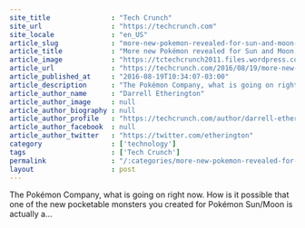 ```yaml
---
site_title               : "Tech Crunch"
site_url                 : "https://techcrunch.com"
site_locale              : "en_US"
article_slug             : "more-new-pokemon-revealed-for-sun-and-moon-and-one-is-a-pile-of-sand"
article_title            : "More new Pokémon revealed for Sun and Moon, and one is a pile of sand"
article_image            : "https://tctechcrunch2011.files.wordpress.com/2016/08/pokesand.gif?w=680&h=377&crop=1"
article_url              : "https://techcrunch.com/2016/08/19/more-new-pokemon-revealed-for-sun-and-moon-and-one-is-a-pile-of-sand/"
article_published_at     : "2016-08-19T10:34:07-03:00"
article_description      : "The Pokémon Company, what is going on right now. How is it possible that one of the new pocketable monsters you created for Pokémon Sun/Moon is actually a..."
article_author_name      : "Darrell Etherington"
article_author_image     : null
article_author_biography : null
article_author_profile   : "https://techcrunch.com/author/darrell-etherington/"
article_author_facebook  : null
article_author_twitter   : "https://twitter.com/etherington"
category                 : ['technology']
tags                     : ['Tech Crunch']
permalink                : "/:categories/more-new-pokemon-revealed-for-sun-and-moon-and-one-is-a-pile-of-sand/"
layout                   : post
---
```


The Pokémon Company, what is going on right now. How is it possible that one of the new pocketable monsters you created for Pokémon Sun/Moon is actually a...
